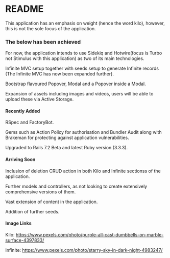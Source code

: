 # README
This application has an emphasis on weight (hence the word kilo), however, this is not the sole focus of the application.

### The below has been achieved
For now, the application intends to use Sidekiq and Hotwire(focus is Turbo not Stimulus with this application) as two of its main technologies.

Infinite MVC setup together with seeds setup to generate Infinite records (The Infinite MVC has now been expanded further).

Bootstrap flavoured Popover, Modal and a Popover inside a Modal.

Expansion of assets including images and videos, users will be able to upload these via Active Storage.

#### Recently Added

RSpec and FactoryBot.

Gems such as Action Policy for authorisation and Bundler Audit along with Brakeman for protecting against application vulnerabilities.

Upgraded to Rails 7.2 Beta and latest Ruby version (3.3.3).

#### Arriving Soon

Inclusion of deletion CRUD action in both Kilo and Infinite sectionss of the application.

Further models and controllers, as not looking to create extensively comprehensive versions of them.

Vast extension of content in the application.

Addition of further seeds.

#### Image Links
Kilo:
https://www.pexels.com/photo/purple-all-cast-dumbbells-on-marble-surface-4397833/

Infinite:
https://www.pexels.com/photo/starry-sky-in-dark-night-4983247/
